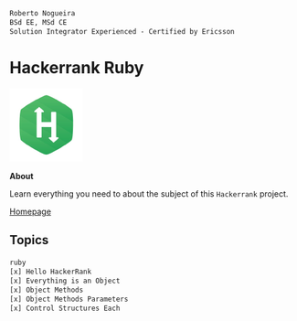 ```
Roberto Nogueira  
BSd EE, MSd CE
Solution Integrator Experienced - Certified by Ericsson
```
# Hackerrank Ruby

![hackerrank image](images/hackerrank.png)

**About**

Learn everything you need to about the subject of this `Hackerrank` project.

[Homepage](https://hackerrank.com)

## Topics
```
ruby
[x] Hello HackerRank
[x] Everything is an Object
[x] Object Methods
[x] Object Methods Parameters
[x] Control Structures Each
```
